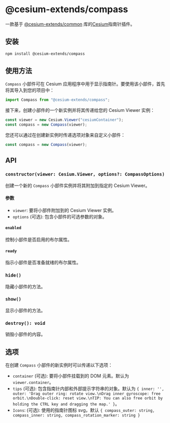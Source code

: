 # @cesium-extends/compass

一款基于 [@cesium-extends/common](https://www.npmjs.com/package/@cesium-extends/common) 库的[Cesium](https://cesium.com/)指南针插件。

## 安装

```bash
npm install @cesium-extends/compass
```

## 使用方法

`Compass` 小部件可在 Cesium 应用程序中用于显示指南针。要使用该小部件，首先将其导入到您的项目中：

```javascript
import Compass from "@cesium-extends/compass";
```

接下来，创建小部件的一个新实例并将其传递给您的 Cesium Viewer 实例：

```javascript
const viewer = new Cesium.Viewer("cesiumContainer");
const compass = new Compass(viewer);
```

您还可以通过在创建新实例时传递选项对象来自定义小部件：

```javascript
const compass = new Compass(viewer);
```

## API

### `constructor(viewer: Cesium.Viewer, options?: CompassOptions)`

创建一个新的 `Compass` 小部件实例并将其附加到指定的 Cesium Viewer。

#### 参数

- `viewer`: 要将小部件附加到的 Cesium Viewer 实例。
- `options` (可选): 包含小部件的可选参数的对象。

#### `enabled`

控制小部件是否启用的布尔属性。

#### `ready`

指示小部件是否准备就绪的布尔属性。

### `hide()`

隐藏小部件的方法。

### `show()`

显示小部件的方法。

### `destroy(): void`

销毁小部件的内容。

## 选项

在创建 `Compass` 小部件的新实例时可以传递以下选项：

- `container` (可选): 要将小部件挂载到的 DOM 元素。默认为 `viewer.container`。
- `tips` (可选): 包含指南针内部和外部提示字符串的对象。默认为 `{ inner: '', outer: 'Drag outer ring: rotate view.\nDrag inner gyroscope: free orbit.\nDouble-click: reset view.\nTIP: You can also free orbit by holding the CTRL key and dragging the map.' }`。
- `Icons`: (可选): 使用的指南针图标 svg，默认 `{ compass_outer: string, compass_inner: string, compass_rotation_marker: string }`
